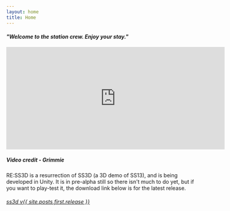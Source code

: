 ```yaml
---
layout: home
title: Home
---
```

<centred><h4><i>"Welcome to the station crew. Enjoy your stay."</i></h4></centred>

<div>
    <iframe class="video" width="580px" height="272px" src="https://www.youtube-nocookie.com/embed/uzLdgxOBPrc" frameborder="0" allow="accelerometer; autoplay; encrypted-media; gyroscope; picture-in-picture" allowfullscreen></iframe>
    <h5><i>Video credit - Grimmie</i></h5>
</div>

RE:SS3D is a resurrection of SS3D (a 3D demo of SS13), and is being developed in Unity. It is in pre-alpha still so there isn't much to do yet, but if you want to play-test it, the download link below is for the latest release.

<centred>
    <h6>
        <u><a href="{{ site.github_game_url }}/releases/download/{{ site.posts.first.release }}/SS3D_{{ site.posts.first.release }}.zip" target="_blank">ss3d v{{ site.posts.first.release }}</a></u>
    </h6>
</centred>
